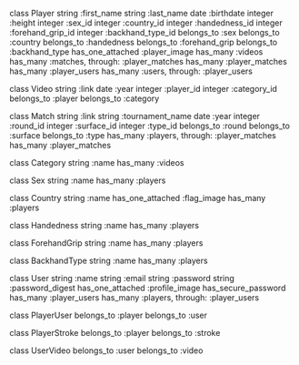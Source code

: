 class Player
    string :first_name
    string :last_name
    date :birthdate
    integer :height
    integer :sex_id
    integer :country_id
    integer :handedness_id
    integer :forehand_grip_id
    integer :backhand_type_id
    belongs_to :sex
    belongs_to :country
    belongs_to :handedness
    belongs_to :forehand_grip
    belongs_to :backhand_type
    has_one_attached :player_image
    has_many :videos
    has_many :matches, through: :player_matches
    has_many :player_matches
    has_many :player_users
    has_many :users, through: :player_users

class Video
    string :link
    date :year
    integer :player_id
    integer :category_id
    belongs_to :player
    belongs_to :category

class Match
    string :link
    string :tournament_name
    date :year
    integer :round_id
    integer :surface_id
    integer :type_id
    belongs_to :round
    belongs_to :surface
    belongs_to :type
    has_many :players, through: :player_matches
    has_many :player_matches

class Category
    string :name
    has_many :videos

class Sex
    string :name
    has_many :players

class Country
    string :name
    has_one_attached :flag_image
    has_many :players

class Handedness
    string :name
    has_many :players

class ForehandGrip
    string :name
    has_many :players

class BackhandType
    string :name
    has_many :players

class User
    string :name
    string :email
    string :password
    string :password_digest
    has_one_attached :profile_image
    has_secure_password
    has_many :player_users
    has_many :players, through: :player_users

class PlayerUser
    belongs_to :player
    belongs_to :user

class PlayerStroke
    belongs_to :player
    belongs_to :stroke

class UserVideo
    belongs_to :user
    belongs_to :video



